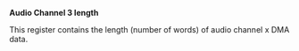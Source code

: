 **Audio Channel 3 length**

This register contains the length (number of words) of audio channel x DMA data.

